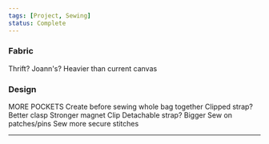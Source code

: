 ```yaml
---
tags: [Project, Sewing]
status: Complete
---
```

### Fabric
Thrift?
Joann's?
Heavier than current canvas
### Design
MORE POCKETS
	Create before sewing whole bag together
Clipped strap?
Better clasp
	Stronger magnet
	Clip
Detachable strap?
Bigger
Sew on patches/pins
Sew more secure stitches

---